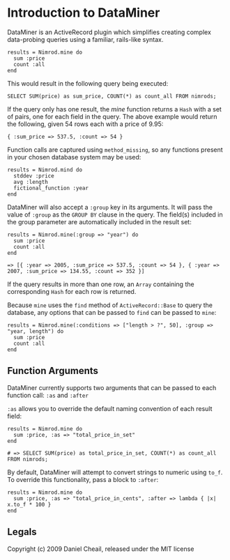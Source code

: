 Introduction to DataMiner
=========================
DataMiner is an ActiveRecord plugin which simplifies creating complex data-probing queries using a familiar, rails-like syntax.

    results = Nimrod.mine do
      sum :price
      count :all
    end
  
This would result in the following query being executed:

    SELECT SUM(price) as sum_price, COUNT(*) as count_all FROM nimrods;

If the query only has one result, the *mine* function returns a `Hash` with a set of pairs, one for each field in the query. The above example would return the following, given 54 rows each with a price of 9.95:

    { :sum_price => 537.5, :count => 54 }

Function calls are captured using `method_missing`, so any functions present in your chosen database system may be used:

    results = Nimrod.mind do
      stddev :price
      avg :length
      fictional_function :year
    end
  
DataMiner will also accept a `:group` key in its arguments. It will pass the value of `:group` as the `GROUP BY` clause in the query.  The field(s) included in the group parameter are automatically included in the result set:

    results = Nimrod.mine(:group => "year") do
      sum :price
      count :all
    end
  
    => [{ :year => 2005, :sum_price => 537.5, :count => 54 }, { :year => 2007, :sum_price => 134.55, :count => 352 }]

If the query results in more than one row, an `Array` containing the corresponding `Hash` for each row is returned.

Because `mine` uses the `find` method of `ActiveRecord::Base` to query the database, any options that can be passed to `find` can be passed to `mine`:

    results = Nimrod.mine(:conditions => ["length > ?", 50], :group => "year, length") do
      sum :price
      count :all
    end

Function Arguments
------------------
DataMiner currently supports two arguments that can be passed to each function call: `:as` and `:after`

`:as` allows you to override the default naming convention of each result field:

    results = Nimrod.mine do
      sum :price, :as => "total_price_in_set"
    end

    # => SELECT SUM(price) as total_price_in_set, COUNT(*) as count_all FROM nimrods;

By default, DataMiner will attempt to convert strings to numeric using `to_f`. To override this functionality, pass a block to `:after`:

    results = Nimrod.mine do
      sum :price, :as => "total_price_in_cents", :after => lambda { |x| x.to_f * 100 }
    end



Legals
------
Copyright (c) 2009 Daniel Cheail, released under the MIT license
